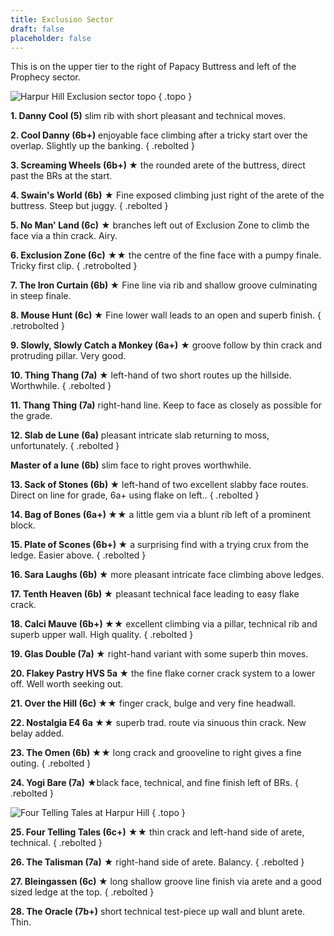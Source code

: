 ```yaml
---
title: Exclusion Sector
draft: false
placeholder: false
---
```


This is on the upper tier to the right of Papacy Buttress and left of the Prophecy sector.

![Harpur Hill Exclusion sector topo](/img/peak/buxton/hh-exclusion.jpg)
{ .topo }

**1. Danny Cool (5)** slim rib with short pleasant and technical moves.

**2. Cool Danny (6b+)** enjoyable face climbing after a tricky start over the overlap. Slightly up the banking. 
{ .rebolted } 

**3. Screaming Wheels (6b+) &starf;** the rounded arete of the buttress, direct past the BRs at the start. 

**4. Swain's World (6b)** &starf; Fine exposed climbing just right of the arete of the buttress. Steep but juggy. 
{ .rebolted } 

**5. No Man' Land (6c)** &starf; branches left out of Exclusion Zone to climb the face via a thin crack. Airy. 

**6. Exclusion Zone (6c)** &starf;&starf; the centre of the fine face with a pumpy finale. Tricky first clip. 
{ .retrobolted } 

**7. The Iron Curtain (6b) &starf;** Fine line via rib and shallow groove culminating in steep finale. 

**8. Mouse Hunt (6c) &starf;** Fine lower wall leads to an open and superb finish. 
{ .retrobolted }

**9. Slowly, Slowly Catch a Monkey (6a+)** &starf; groove follow by thin crack and protruding pillar. Very good. 

**10. Thing Thang (7a) &starf;** left-hand of two short routes up the hillside. Worthwhile. 
{ .rebolted } 

**11. Thang Thing (7a)** right-hand line. Keep to face as closely as possible for the grade. 

**12. Slab de Lune (6a)** pleasant intricate slab returning to moss, unfortunately. 
{ .rebolted } 

**Master of a lune (6b)** slim face to right proves worthwhile. 

**13. Sack of Stones (6b) &starf;** left-hand of two excellent slabby face routes. Direct on line for grade, 6a+ using flake on left.. 
{ .rebolted } 

**14. Bag of Bones (6a+) &starf;&starf;** a little gem via a blunt rib left of a prominent block. 

**15. Plate of Scones (6b+) &starf;** a surprising find with a trying crux from the ledge. Easier above. 
{ .rebolted } 

**16. Sara Laughs (6b) &starf;** more pleasant intricate face climbing above ledges. 

**17. Tenth Heaven (6b) &starf;** pleasant technical face leading to easy flake crack. 

**18. Calci Mauve (6b+) &starf;&starf;** excellent climbing via a pillar, technical rib and superb upper wall. High quality. 
{ .rebolted } 

**19. Glas Double (7a) &starf;** right-hand variant with some superb thin moves. 

**20. Flakey Pastry HVS 5a &starf;** the fine flake corner crack system to a lower off. Well worth seeking out. 

**21. Over the Hill (6c) &starf;&starf;** finger crack, bulge and very fine headwall. 

**22. Nostalgia E4 6a &starf;&starf;** superb trad. route via sinuous thin crack. New belay added. 

**23. The Omen (6b) &starf;&starf;** long crack and grooveline to right gives a fine outing.
{ .rebolted } 

**24. Yogi Bare (7a)**  &starf;black face, technical, and fine finish left of BRs.
{ .rebolted } 

![Four Telling Tales at Harpur Hill](/img/peak/buxton/Harpur-Hill_Four-Telling-Tales.jpg)
{ .topo }

**25.  Four Telling Tales (6c+)** &starf;&starf; thin crack and left-hand side of arete, technical. 
{ .rebolted }

**26.  The Talisman (7a)** &starf; right-hand side of arete. Balancy. 
{ .rebolted }

**27.  Bleingassen (6c) &starf;** long shallow groove line finish via arete and a good sized ledge at the top. 
{ .rebolted }

**28.  The Oracle (7b+)** short technical test-piece up wall and blunt arete. Thin.
